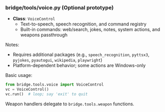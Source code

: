 ### bridge/tools/voice.py (Optional prototype)

- **Class**: `VoiceControl`
  - Text-to-speech, speech recognition, and command registry
  - Built-in commands: web/search, jokes, notes, system actions, and weapons passthrough

Notes:
- Requires additional packages (e.g., `speech_recognition`, `pyttsx3`, `pyjokes`, `pyautogui`, `wikipedia`, `playwright`)
- Platform-dependent behavior; some actions are Windows-only

Basic usage:
```python
from bridge.tools.voice import VoiceControl
vc = VoiceControl()
vc.run()  # loop; say 'exit' to quit
```

Weapon handlers delegate to `bridge.tools.weapon` functions.
